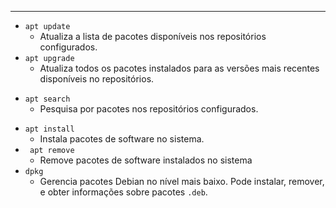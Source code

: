 
---

* ``apt update``
	* Atualiza a lista de pacotes disponíveis nos repositórios configurados.
* ``apt upgrade``
	* Atualiza todos os pacotes instalados para as versões mais recentes disponíveis no repositórios.
- ``apt search``
	* Pesquisa por pacotes nos repositórios configurados.
* ``apt install``
	* Instala pacotes de software no sistema.
* `` apt remove``
	* Remove pacotes de software instalados no sistema
* ``dpkg``
	* Gerencia pacotes Debian no nível mais baixo. Pode instalar, remover, e obter informações sobre pacotes ``.deb``.